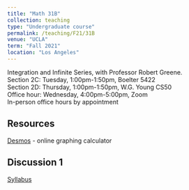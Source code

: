 ```yaml
---
title: "Math 31B"
collection: teaching
type: "Undergraduate course"
permalink: /teaching/F21/31B
venue: "UCLA"
term: "Fall 2021"
location: "Los Angeles"
---
```


Integration and Infinite Series, with Professor Robert Greene. \
Section 2C: Tuesday, 1:00pm-1:50pm, Boelter 5422 \
Section 2D: Thursday, 1:00pm-1:50pm, W.G. Young CS50 \
Office hour: Wednesday, 4:00pm-5:00pm, Zoom \
In-person office hours by appointment
## Resources
[Desmos](desmos.com) - online graphing calculator
## Discussion 1
[Syllabus](https://joycechew.github.io/files/F21-31B-syllabus.pdf)
